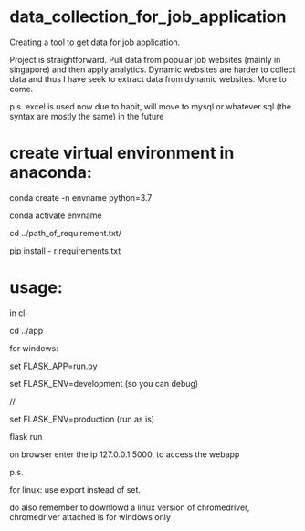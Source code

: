 # data_collection_for_job_application
Creating a tool to get data for job application.

Project is straightforward. Pull data from popular job websites (mainly in singapore) and then apply analytics. Dynamic websites are harder to collect data and thus
I have seek to extract data from dynamic websites. More to come.

p.s. excel is used now due to habit, will move to mysql or whatever sql (the syntax are mostly the same) in the future


# create virtual environment in anaconda:

conda create -n envname python=3.7

conda activate envname

cd ../path_of_requirement.txt/

pip install - r requirements.txt

# usage:

in cli

cd ../app

for windows:

set FLASK_APP=run.py

set FLASK_ENV=development (so you can debug)

//

set FLASK_ENV=production (run as is)


flask run

on browser enter the ip 127.0.0.1:5000, to access the webapp

p.s.

for linux:
use export instead of set.

do also remember to downlowd a linux version of chromedriver, chromedriver attached is for windows only

